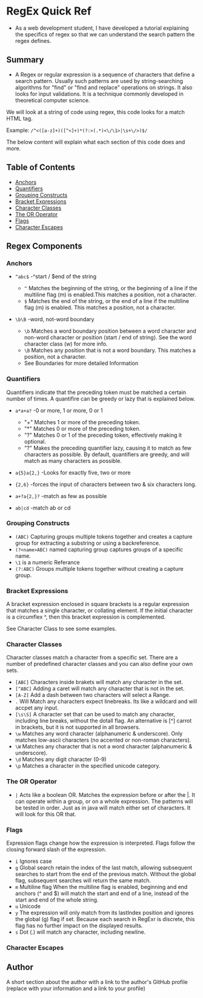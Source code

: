# RegEx Quick Ref

- As a web development student, I have developed a tutorial explaining the specifics of regex so that we can understand the search pattern the regex defines.

## Summary

- A Regex or regular expression is a sequence of characters that define a search pattern. Usually such patterns are used by string-searching algorithms for "find" or "find and replace" operations on strings. It also looks for input validations. It is a technique commonly developed in theoretical computer science.

We will look at a string of code using regex, this code looks for a match HTML tag.

Example: `/^<([a-z]+)([^<]+)*(?:>(.*)<\/\1>|\s+\/>)$/`

The below content will explain what each section of this code does and more.

## Table of Contents

- [Anchors](#anchors)
- [Quantifiers](#quantifiers)
- [Grouping Constructs](#grouping-constructs)
- [Bracket Expressions](#bracket-expressions)
- [Character Classes](#character-classes)
- [The OR Operator](#the-or-operator)
- [Flags](#flags)
- [Character Escapes](#character-escapes)

## Regex Components

### Anchors

- `^abc$` -^start / $end of the string

  - `^` Matches the beginning of the string, or the beginning of a line if the multiline flag (m) is enabled.This matches a position, not a character.
  - `$` Matches the end of the string, or the end of a line if the multiline flag (m) is enabled. This matches a position, not a character.

- `\b\B` -word, not-word boundary
  - `\b` Matches a word boundary position between a word character and non-word character or position (start / end of string). See the word character class (w) for more info.
  - `\B` Matches any position that is not a word boundary. This matches a position, not a character.
  - See Boundaries for more detailed Information

### Quantifiers

Quantifiers indicate that the preceding token must be matched a certain number of times. A quantifire can be greedy or lazy that is explained below.

- `a*a+a?` -0 or more, 1 or more, 0 or 1

  - "+" Matches 1 or more of the preceding token.
  - "\*" Matches 0 or more of the preceding token.
  - "?" Matches 0 or 1 of the preceding token, effectively making it optional.
  - "?" Makes the preceding quantifier lazy, causing it to match as few characters as possible. By default, quantifiers are greedy, and will match as many characters as possible.

- `a{5}a{2,}` -Looks for exactly five, two or more
- `{2,6}` -forces the input of characters between two & six characters long.
- `a+?a{2,}?` -match as few as possible
- `ab|cd` -match ab or cd

### Grouping Constructs

- `(ABC)` Capturing groups multiple tokens together and creates a capture group for extracting a substring or using a backreference.
- `(?<name>ABC)` named capturing group captures groups of a specific name.
- `\1` is a numeric Referance
- `(?:ABC)` Groups multiple tokens together without creating a capture group.

### Bracket Expressions

A bracket expression enclosed in square brackets is a regular expression that matches a single character, or collating element. If the initial character is a circumflex ^, then this bracket expression is complemented.

See Character Class to see some examples.

### Character Classes

Character classes match a character from a specific set. There are a number of predefined character classes and you can also define your own sets.

- `[ABC]` Characters inside brakets will match any character in the set.
- `[^ABC]` Adding a caret will match any character that is not in the set.
- `[A-Z]` Add a dash between two characters will select a Range.
- `.` Will Match any characters expect linebreaks. Its like a wildcard and will accpet any input.
- `[\s\S]` A character set that can be used to match any character, including line breaks, without the dotall flag. An alternative is [^] carrot in brackets, but it is not supported in all browsers.
- `\w` Matches any word character (alphanumeric & underscore). Only matches low-ascii characters (no accented or non-roman characters).
- `\W` Matches any character that is not a word character (alphanumeric & underscore).
- `\d` Matches any digit character (0-9)
- `\p` Matches a character in the specified unicode category.

### The OR Operator

- `|` Acts like a boolean OR. Matches the expression before or after the |.
  It can operate within a group, or on a whole expression. The patterns will be tested in order. Just as in java will match either set of characters. It will look for this OR that.

### Flags

Expression flags change how the expression is interpreted. Flags follow the closing forward slash of the expression.

- `i` Ignores case
- `g` Global search retain the index of the last match, allowing subsequent searches to start from the end of the previous match. Without the global flag, subsequent searches will return the same match.
- `m` Multiline flag When the multiline flag is enabled, beginning and end anchors (^ and $) will match the start and end of a line, instead of the start and end of the whole string.
- `u` Unicode
- `y` The expression will only match from its lastIndex position and ignores the global (g) flag if set. Because each search in RegExr is discrete, this flag has no further impact on the displayed results.
- `s` Dot (.) will match any character, including newline.

### Character Escapes

## Author

A short section about the author with a link to the author's GitHub profile (replace with your information and a link to your profile)
